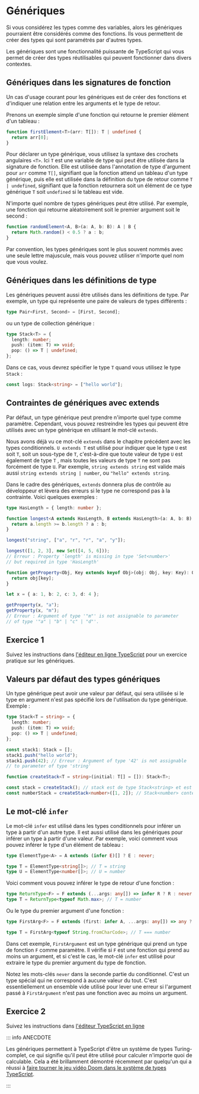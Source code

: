 # Génériques

Si vous considérez les types comme des variables, alors les génériques pourraient être considérés comme des fonctions. Ils vous permettent de créer des types qui sont paramétrés par d'autres types.

Les génériques sont une fonctionnalité puissante de TypeScript qui vous permet de créer des types réutilisables qui peuvent fonctionner dans divers contextes.

## Génériques dans les signatures de fonction

Un cas d'usage courant pour les génériques est de créer des fonctions et d'indiquer une relation entre les arguments et le type de retour.

Prenons un exemple simple d'une fonction qui retourne le premier élément d'un tableau :

```typescript
function firstElement<T>(arr: T[]): T | undefined {
  return arr[0];
}
```

Pour déclarer un type générique, vous utilisez la syntaxe des crochets angulaires `<T>`. Ici `T` est une variable de type qui peut être utilisée dans la signature de fonction. Elle est utilisée dans l'annotation de type d'argument pour `arr` comme `T[]`, signifiant que la fonction attend un tableau d'un type générique, puis elle est utilisée dans la définition du type de retour comme `T | undefined`, signifiant que la fonction retournera soit un élément de ce type générique `T` soit `undefined` si le tableau est vide.

N'importe quel nombre de types génériques peut être utilisé. Par exemple, une fonction qui retourne aléatoirement soit le premier argument soit le second :

```typescript
function randomElement<A, B>(a: A, b: B): A | B {
  return Math.random() < 0.5 ? a : b;
}
```

Par convention, les types génériques sont le plus souvent nommés avec une seule lettre majuscule, mais vous pouvez utiliser n'importe quel nom que vous voulez.

## Génériques dans les définitions de type

Les génériques peuvent aussi être utilisés dans les définitions de type. Par exemple, un type qui représente une paire de valeurs de types différents :

```typescript
type Pair<First, Second> = [First, Second];
```

ou un type de collection générique :

```typescript
type Stack<T> = {
  length: number;
  push: (item: T) => void;
  pop: () => T | undefined;
};
```

Dans ce cas, vous devrez spécifier le type `T` quand vous utilisez le type `Stack` :

```typescript
const logs: Stack<string> = ["hello world"];
```

## Contraintes de génériques avec extends

Par défaut, un type générique peut prendre n'importe quel type comme paramètre. Cependant, vous pouvez restreindre les types qui peuvent être utilisés avec un type générique en utilisant le mot-clé `extends`.

Nous avons déjà vu ce mot-clé `extends` dans le chapitre précédent avec les types conditionnels. `U extends T` est utilisé pour indiquer que le type `U` est soit `T`, soit un sous-type de `T`, c'est-à-dire que toute valeur de type `U` est également de type `T` , mais toutes les valeurs de type `T` ne sont pas forcément de type `U`. Par exemple, `string extends string` est valide mais aussi `string extends string | number`, ou `"hello" extends string`.

Dans le cadre des génériques, `extends` donnera plus de contrôle au développeur et lèvera des erreurs si le type ne correspond pas à la contrainte. Voici quelques exemples :

```typescript
type HasLength = { length: number };

function longest<A extends HasLength, B extends HasLength>(a: A, b: B): A | B {
  return a.length >= b.length ? a : b;
}

longest("string", ["a", "r", "r", "a", "y"]);

longest([1, 2, 3], new Set([4, 5, 6]));
// Erreur : Property 'length' is missing in type 'Set<number>'
// but required in type 'HasLength'
```

```typescript
function getProperty<Obj, Key extends keyof Obj>(obj: Obj, key: Key): Obj[key] {
  return obj[key];
}

let x = { a: 1, b: 2, c: 3, d: 4 };

getProperty(x, "a");
getProperty(x, "m");
// Erreur : Argument of type '"m"' is not assignable to parameter
// of type '"a" | "b" | "c" | "d"'.
```

## Exercice 1

Suivez les instructions dans [l'éditeur en ligne TypeScript](https://www.typescriptlang.org/play/?#code/PTAEEFQcwUwOxgJwJYGNQEUCuyBeoBlATwGcAXGAWwChqQJQBHHfZE0SgQwBMZQB7AGahOoEkmQx2Qplillk-OCQB0oAKKdUAC1nzFcUGxGH+AIwBWMVGTphU-SgAd+47gOFltfZvqWgFMgAbGAAaEVAgtjIPUCdEfhcSZAUldk44dy8+GAAPJ2sKdwySAHckFTtQAAUEpJSDdlQM0DM+UWTnEIDEOWBBTiDxcP5ECKjyWPIUOCgSEbHRCZiZOCxKNsQYdx1+NCkqgBVvLcFR9uVyxCaWtrEyGbnwtY2kaTGzfn4Qktp6AEY1AARGCCZAIALeAJEArscCXJAmdzYPxwNRHKG+cgGOJ1VwNNJibSDIKgYkANz42TEnEoVJh7XY1JKV1i1KxqTgfzAACY1ABhRxOEIUSH0gomOD8MicTnsM5jLzGbB4UCoIKcEgkKoAVXE0HgEnQ4JMZSQKOx-gyO28qAA1vCzWNBFg4DZGmJkFA4LKsFsqmR+KB4CQ-VSoSzEcSmVC8gUbNtoRKFWK9JbDE5NW4ROlEFB1vBbNR1VnMCxQABvaigGtpuUALlArrtUtKXNrpquJEbzdbXOrtYcygeWBsowAFBzGgBKSsDjs1pWqKeEgC8dcaAG55wulypI9dQOuANoAXW3HYAvrQOweLZzJ3J0+ED7OqwvB2kYuDeLkj5C2BUFdlBUH88gAeUER9UWnC8PyMYRxzAv8AD51wABjfHd4IA1QDxIY9kNPf8Dzgj9ryvG9B1tB0EUQaDn07JAsJwrYyD9QxgP3Oij1XddSJ3a8d1gMgADFwUGAgHC2ccWPgodJjgMx7w9dc92A1QQlmLwyIXBSYiUwVEC2Gx-3Up85RUMEggoejgKPFDcJUHRrFop0GM5cIuNfacVC0qAdOw2s2I40AAAMABIK0M0YTLIS9QDAKKlJUtJLzC3TryE-TZFVdcEFKMs8HHY8d3feDAhCRsACIAHViW-GM+C4E02gQMEVmEQ4GSklAnBWSkxgAKU4clOF65B+oAfmq0IgpreJEnxBtQGPaqgSIH1KDQJNwSgWbQGqggZQUdAyBhPaDuq0TNVs4NcmsLBOWq085pwg8auO2UdvOpxLsEt7a3Kj9KpgGqAElDFKbQ0F0IgYE4MZuoKCb+rJTVWhgeBQC2H5sycLAzCidUiBmwGP0W+oVuPHl0P+Hlwlp-4AGZGbpgAWV75qYxBGyZnkAbK7nQZq+rYbZKEziCIJ+FKPajHSUAxqidxSk4IgAiDXgSy2CJpnlsaUE4ImYDJ7nKeWxpG1KnCO2qsKRVALawcIB55fXABycBiZgD2wtm7m7YdmADNpF39dmf8vZ9v2A9t2t7eOx4nbDqPvf2WPyYXLn3romrg9DulGwjqA05j-3BY7YHdxSKrDsh0BkZgVGyHCIh+CwNUWizL1DDWaWkSbTJQXBRNAxMDXDeQY3ujMDXeAGLAbNAOWvA7mIsGSSP9dM-vSRc+1VDj+CLeSamRzCUABiGGAc-gj6r8GcRBaFnCRcO+rZQV1MCcQJI+BkNSD25I9jcA9kmPgJom4tzNjhU+BJlDW2qocLW8BpTtDMOIN0ADPAMiuigowmQ0CynaFfV07p-DcH4FIOAHsYghUQIYUQys5BXQAELSm0C9LOt486HQ4V4aqlcgbC1ri7OqDVQBUKkOFNh90KCZDhGFIwXQNawJPniM+VtVrVUgFPGeOCIGgDkU-IM0ZUy-T4OAY+8ddFK0RtPE2bIGQMFMejJqRi2E2NtsghkcJB4mN1tSEgYduHcwfnY-RTjAEuJMUMMxGNqSWIgEIyi1BTywVoMwPA3EnSpTgI+HJGljzoVeodL6p1dqzGqpk7JuBclXHyYU+pxT-hlP5rUlgDTzQWQMM0oCvS0g0zKfbR2zti5u0jp7dOqBfb+06Tku8gyCl1IGaiAizMynX3EAs+pSzUT9OKZzcI1UBFcN2d0xATTVnFIAKwjL0Q4gxziJRxJIAkjxyTrGZOLGkb4MA-L8CgP0kS4kfRBCkucWSsFEpgAAGyJVAHCoAA) pour un exercice pratique sur les génériques.

## Valeurs par défaut des types génériques

Un type générique peut avoir une valeur par défaut, qui sera utilisée si le type en argument n'est pas spécifié lors de l'utilisation du type générique. Exemple :

```typescript
type Stack<T = string> = {
  length: number;
  push: (item: T) => void;
  pop: () => T | undefined;
};

const stack1: Stack = [];
stack1.push("hello world");
stack1.push(42); // Erreur : Argument of type '42' is not assignable
// to parameter of type 'string'

function createStack<T = string>(initial: T[] = []): Stack<T>;

const stack = createStack(); // stack est de type Stack<string> et est vide
const numberStack = createStack<number>([1, 2]); // Stack<number> contenant [1, 2]
```

## Le mot-clé `infer`

Le mot-clé `infer` est utilisé dans les types conditionnels pour inférer un type à partir d'un autre type. Il est aussi utilisé dans les génériques pour inférer un type à partir d'une valeur. Par exemple, voici comment vous pouvez inférer le type d'un élément de tableau :

```typescript
type ElementType<A> = A extends (infer E)[] ? E : never;

type T = ElementType<string[]>; // T = string
type U = ElementType<number[]>; // U = number
```

Voici comment vous pouvez inférer le type de retour d'une fonction :

```typescript
type ReturnType<F> = F extends (...args: any[]) => infer R ? R : never;
type T = ReturnType<typeof Math.max>; // T = number
```
Ou le type du premier argument d'une fonction :

```typescript
type FirstArg<F> = F extends (first: infer A, ...args: any[]) => any ? A : never;

type T = FirstArg<typeof String.fromCharCode>; // T === number
```

Dans cet exemple, `FirstArgument` est un type générique qui prend un type de fonction `F` comme paramètre. Il vérifie si `F` est une fonction qui prend au moins un argument, et si c'est le cas, le mot-clé `infer` est utilisé pour extraire le type du premier argument du type de fonction.

Notez les mots-clés `never` dans la seconde partie du conditionnel. C'est un type spécial qui ne correspond à aucune valeur du tout. C'est essentiellement un ensemble vide utilisé pour lever une erreur si l'argument passé à `FirstArgument` n'est pas une fonction avec au moins un argument.

## Exercice 2

Suivez les instructions dans [l'éditeur TypeScript en ligne](https://www.typescriptlang.org/play/?#code/PQKgUAmg9grg5AJwKYAIC2BDAdhg5gSy1xQxQAd8AvS0gZwBcpkV6ALDekgGy6gHdaKAMYwGUNEgSDGw0YzRVUbJPgTkqNFH1ZIsKJgBNJhYvnpgAguuqkh2FOwBuqWkmcIMXFlDIUigqD0zADowABUdWTEJNTs9IVYoKFcWVmQlHz9cQQw0QOJlFAA2EkcMfC4MACMuVB96fEDaUJBgMDB6AE8yVDDMkxQAXhQ4KowhQLgUAB8RhKQkVynZuB7fSWWRtFE0pLRaTbgoLnxnA5mRwMasA4BuduBgFABhZA5UUi6elAAFDU-2JxkGRkK4sPQcnoMAgPJ1hIF6OUsAMkAAPcb0LhwgDM3l8JloHW6qD+NgeT1eSHeJBQMAaJy6LGJKD6+KIAHkAGakzRsDgoZBCFRnGk8z7M7AGFBgR4CpD0GAIG6pVAwZGBJnfYGg3QNIj6LB1Tkq8jJWj4GoZNnZfTGwoUMlfXr9Dnc-7tJ0oACynTFQxQAG04NtaLtxAcADRzHSLJBwKOrJDrBBwAC6909PtZWUEw2zJi5YoAPD6xQA+W4oWVonpCehIKUyKqoYM7BB7c4reaxw5rHop9oyp4AIQwrilGtIJwYtrxOajyAVSppnsw9ASA08Xnt-2kgOE9mb6AwRi0ZlYKpSjGthM9PzNFtqYsJRO+AEksABlRhCADW-vvWhzUtZ8iwDAAiMYJiwcCo3A7tXFglBwOOU5FiQlD1RucDUzLdpoJnB0aAARgALhQD9vygP9-Qgq4mgwhCkAw1CzhwsACM4IiMAAJnIyif3-YYIKYliTjYuCoMCdjOOsGhsX4r9BNoyDxmkuDRLgkMw32HCqyeIsAFpDJQUNYC4KUsCgTgjzKE4DEHWUvQwX8Pj0Cwygqaon13TUlH3RdFT0QpAOAnybEEPhz1KcpKktOcCXIMdxxIQQyGhXJ5UkQlZQiEl-lMxhmHYSEUEITlCDMFwYF8LFZyYkgsAncTFijWgoEvD5mE8PgME6HJPLi2pGqlMyYAslAj0KIxOQwcbODsmAkFfVAPNi7ykGffCmi4-4ABZyLWryQN84T4JjRCNIu5iroWRDUw4na5IwABWQ7Bo258VPo7DbtjDCpJg1N9JQIyTLGiarJs1A7PwBzZO4op3vWk6IrA8DtPbcMAbUoGyxUwGMMxjtGOumSnu4gB2ZHjvCmhaHRvtJFgzDrloHD8eE5DNNZhiI3ApmEHJm5dpsAAOGmhs23d0Z54nsf5wn+Z+9ncNo5D5d0-mecFvTZTB0zEnGyzrMmmHPDh9ogA)

::: info ANECDOTE

Les génériques permettent à TypeScript d'être un système de types Turing-complet, ce qui signifie qu'il peut être utilisé pour calculer n'importe quoi de calculable. Cela a été brillamment démontré récemment par quelqu'un qui a réussi à [faire tourner le jeu vidéo Doom dans le système de types TypeScript](https://www.youtube.com/watch?v=0mCsluv5FXA).

:::
